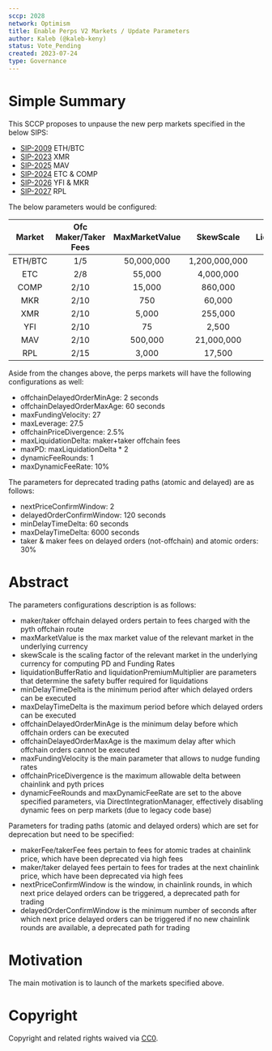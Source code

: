 ```yaml
---
sccp: 2028
network: Optimism
title: Enable Perps V2 Markets / Update Parameters
author: Kaleb (@kaleb-keny)
status: Vote_Pending
created: 2023-07-24
type: Governance
---
```


# Simple Summary

This SCCP proposes to unpause the new perp markets specified in  the below SIPS:
- [SIP-2009](https://sips.synthetix.io/sips/sip-2009/) ETH/BTC
- [SIP-2023](https://sips.synthetix.io/sips/sip-2023/) XMR
- [SIP-2025](https://sips.synthetix.io/sips/sip-2025/) MAV
- [SIP-2024](https://sips.synthetix.io/sips/sip-2024/) ETC & COMP
- [SIP-2026](https://sips.synthetix.io/sips/sip-2026/) YFI & MKR
- [SIP-2027](https://sips.synthetix.io/sips/sip-2027/) RPL

The below parameters would be configured:

| **Market** 	| **Ofc Maker/Taker Fees** 	| **MaxMarketValue** 	| **SkewScale** 	| **LiquidationBufferRatio** 	| **LiquidationPremiumMultiplier** 	|
|:----------:	|:------------------------:	|:------------------:	|:-------------:	|:--------------------------:	|:--------------------------------:	|
|   ETH/BTC  	|            1/5           	|     50,000,000     	| 1,200,000,000 	|            75 bp           	|              1.5625              	|
|     ETC    	|            2/8           	|       55,000       	|   4,000,000   	|           100 bp           	|              1.5625              	|
|    COMP    	|           2/10           	|       15,000       	|    860,000    	|           150 bp           	|                 3                	|
|     MKR    	|           2/10           	|         750        	|     60,000    	|           150 bp           	|                 3                	|
|     XMR    	|           2/10           	|        5,000       	|    255,000    	|           150 bp           	|                 3                	|
|     YFI    	|           2/10           	|         75         	|     2,500     	|           150 bp           	|                 3                	|
|     MAV    	|           2/10           	|       500,000      	|   21,000,000  	|           150 bp           	|                 3                	|
|     RPL    	|           2/15           	|        3,000       	|     17,500    	|           150 bp           	|                 3                	|

Aside from the changes above, the perps markets will have the following configurations as well:
- offchainDelayedOrderMinAge: 2 seconds
- offchainDelayedOrderMaxAge: 60 seconds
- maxFundingVelocity: 27
- maxLeverage: 27.5
- offchainPriceDivergence: 2.5%
- maxLiquidationDelta: maker+taker offchain fees 
- maxPD: maxLiquidationDelta * 2
- dynamicFeeRounds: 1
- maxDynamicFeeRate: 10%

The parameters for deprecated trading paths (atomic and delayed) are as follows:
- nextPriceConfirmWindow: 2
- delayedOrderConfirmWindow: 120 seconds
- minDelayTimeDelta: 60 seconds
- maxDelayTimeDelta: 6000 seconds
- taker & maker fees on delayed orders (not-offchain) and atomic orders: 30%

# Abstract

The parameters configurations description is as follows:
- maker/taker offchain delayed orders pertain to fees charged with the pyth offchain route
- maxMarketValue is the max market value of the relevant market in the underlying currency
- skewScale is the scaling factor of the relevant market in the underlying currency for computing PD and Funding Rates
- liquidationBufferRatio and liquidationPremiumMultiplier are parameters that determine the safety buffer required for liquidations
- minDelayTimeDelta is the minimum period after which delayed orders can be executed
- maxDelayTimeDelta is the maximum period before which delayed orders can be executed
- offchainDelayedOrderMinAge is the minimum delay before which offchain orders can be executed
- offchainDelayedOrderMaxAge is the maximum delay after which offchain orders cannot be executed
- maxFundingVelocity is the main parameter that allows to nudge funding rates
- offchainPriceDivergence is the maximum allowable delta between chainlink and pyth prices
- dynamicFeeRounds and maxDynamicFeeRate are set to the above specified parameters, via DirectIntegrationManager, effectively disabling dynamic fees on perp markets (due to legacy code base)

Parameters for trading paths (atomic and delayed orders) which are set for deprecation but need to be specified: 
- makerFee/takerFee fees pertain to fees for atomic trades at chainlink price, which have been deprecated via high fees
- maker/taker delayed fees pertain to fees for trades at the next chainlink price, which have been deprecated via high fees
- nextPriceConfirmWindow is the window, in chainlink rounds, in which next price delayed orders can be triggered, a deprecated path for trading
- delayedOrderConfirmWindow is the minimum number of seconds after which next price delayed orders can be triggered if no new chainlink rounds are available, a deprecated path for trading

# Motivation

The main motivation is to  launch of the markets specified above.

# Copyright

Copyright and related rights waived via [CC0](https://creativecommons.org/publicdomain/zero/1.0/).


